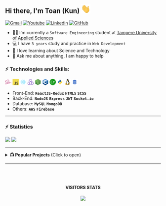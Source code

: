 <h2> Hi there, I'm Toan (Kun) <img src="https://raw.githubusercontent.com/ABSphreak/ABSphreak/master/gifs/Hi.gif" width="30px"></h2>


[![Gmail](https://img.shields.io/twitter/url?label=Gmail&logo=gmail&url=https://gmail.com)](mailto:toantanqn@gmail.com)
[![Youtube](https://img.shields.io/twitter/url?label=Youtube&logo=youtube&url=https://youtube.com/channel/UCPyoqMKq7tppeRDZZi01mVQ)](https://www.youtube.com/channel/UCPyoqMKq7tppeRDZZi01mVQ)
[![Linkedin](https://img.shields.io/twitter/url?label=Linkedin&logo=linkedin&url=https://linkedin.com/in/quankun)](https://www.linkedin.com/in/quankun)
[![GitHub](https://img.shields.io/twitter/url?label=Visualize&logo=github&url=https://profile-summary-for-github.com/user/kunbr0)](https://profile-summary-for-github.com/user/kunbr0)



- 👨‍🎓 I’m currently a `Software Engineering` student at [Tampere University of Applied Sciences](https://www.tuni.fi/en/about-us/tamk)
- 💻 I have `3 years` study and practice in `Web Development`
- 🌱 I love learning about Science and Technology
- 💬 Ask me about anything, I am happy to help








### ⚡ Technologies and Skills:  
<code><img height="20" src="https://raw.githubusercontent.com/github/explore/80688e429a7d4ef2fca1e82350fe8e3517d3494d/topics/sass/sass.png"></code>
<code><img height="20" src="https://raw.githubusercontent.com/github/explore/80688e429a7d4ef2fca1e82350fe8e3517d3494d/topics/javascript/javascript.png"></code>
<code><img height="20" src="https://raw.githubusercontent.com/github/explore/80688e429a7d4ef2fca1e82350fe8e3517d3494d/topics/react/react.png"></code>
<code><img height="20" src="https://raw.githubusercontent.com/github/explore/80688e429a7d4ef2fca1e82350fe8e3517d3494d/topics/redux/redux.png"></code>
<code><img height="20" src="https://raw.githubusercontent.com/github/explore/80688e429a7d4ef2fca1e82350fe8e3517d3494d/topics/nodejs/nodejs.png"></code>
<code><img height="20" src="https://raw.githubusercontent.com/github/explore/80688e429a7d4ef2fca1e82350fe8e3517d3494d/topics/cpp/cpp.png"></code>
<code><img height="20" src="https://raw.githubusercontent.com/github/explore/80688e429a7d4ef2fca1e82350fe8e3517d3494d/topics/csharp/csharp.png"></code>
<code><img height="20" src="https://raw.githubusercontent.com/github/explore/80688e429a7d4ef2fca1e82350fe8e3517d3494d/topics/python/python.png"></code>
<code><img height="20" src="https://raw.githubusercontent.com/github/explore/80688e429a7d4ef2fca1e82350fe8e3517d3494d/topics/linux/linux.png"></code>
<code><img height="20" src="https://raw.githubusercontent.com/github/explore/80688e429a7d4ef2fca1e82350fe8e3517d3494d/topics/sql/sql.png"></code>
- Front-End: **`ReactJS-Redux`** **`HTML5`** **`SCSS`**
- Back-End: **`NodeJS`** **`Express`** **`JWT`** **`Socket.io`**
- Database: **`MySQL`** **`MongoDB`**
- Others: **`AWS`** **`Firebase`**


---
### ⚡ Statistics  
<img  src="https://github-readme-stats.vercel.app/api?username=kunbr0&show_icons=true">

<a href="https://github.com/kunbr0">
    <img style="" src="https://github-readme-stats.vercel.app/api/top-langs/?username=kunbr0&hide=jupyter%20notebook,html&langs_count=7&layout=compact" />
</a>


---


<details>
<summary><b>📺 Popular Projects</b> (Click to open)</summary><br/>
<table>
<tbody>
<tr>
<a href="https://github.com/kunbr0/kcore_reactjs">
<img src="https://github-readme-stats.vercel.app/api/pin/?username=kunbr0&repo=kcore_reactjs" />
</a>
</tr>
<tr>
<a href="https://github.com/kunbr0/SE102-Super-Mario-Game">
<img src="https://github-readme-stats.vercel.app/api/pin/?username=kunbr0&repo=SE102-Super-Mario-Game" />
</a>
</tr>
<tr>
<a href="https://github.com/kunbr0/CTTEnglish">
<img src="https://github-readme-stats.vercel.app/api/pin/?username=kunbr0&repo=CTTEnglish" />
</a>
</tr>
<tr>
<a href="https://github.com/kunbr0/SE104-Student-Management-Website">
<img src="https://github-readme-stats.vercel.app/api/pin/?username=kunbr0&repo=SE104-Student-Management-Website" />
</a>
</tr>
</tbody>
</table>
</details>

---

<br/><br/>
<h4 align="center">VISITORS STATS</h4>
<p align="center"><img src="https://profile-counter.glitch.me/{kunbr0}/count.svg"/></p>
